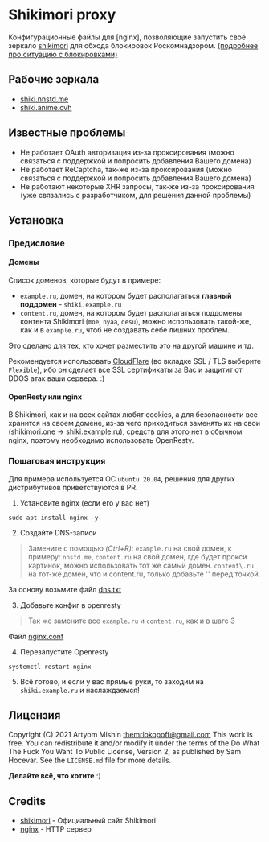 # Shikimori proxy

Конфигурационные файлы для [nginx], позволяющие запустить своё зеркало [shikimori](https://shikimori.one/) для обхода блокировок Роскомнадзором. [(подробнее про ситуацию с блокировками)](https://vk.com/shikimori?w=wall-9273458_512370)

## Рабочие зеркала

- [shiki.nnstd.me](https://shiki.nnstd.me)
- [shiki.anime.ovh](https://shiki.anime.ovh)

## Известные проблемы

- Не работает OAuth авторизация из-за проксирования (можно связаться с поддержкой и попросить добавления Вашего домена)
- Не работает ReCaptcha, так-же из-за проксирования (можно связаться с поддержкой и попросить добавления Вашего домена)
- Не работают некоторые XHR запросы, так-же из-за проксирования (уже связались с разработчиком, для решения данной проблемы)

## Установка
  
### Предисловие

#### Домены

Список доменов, которые будут в примере:

- `example.ru`, домен, на котором будет располагаться **главный поддомен** - `shiki.example.ru`
- `content.ru`, домен, на котором будет располагаться поддомены контента Shikimori (`moe`, `nyaa`, `desu`), можно использовать такой-же, как и в `example.ru`, чтоб не создавать себе лишних проблем.

Это сделано для тех, кто хочет разместить это на другой машине и тд.

Рекомендуется использовать [CloudFlare](https://cloudflare.com/) (во вкладке SSL / TLS выберите `Flexible`), ибо он сделает все SSL сертификаты за Вас и защитит от DDOS атак ваши сервера. :)

#### OpenResty или nginx

В Shikimori, как и на всех сайтах любят cookies, а для безопасности все хранится на своем домене, из-за чего приходиться заменять их на свои (shikimori.one -> shiki.example.ru), средств для этого нет в обычном nginx, поэтому необходимо использовать OpenResty.

### Пошаговая инструкция

Для примера используется ОС `ubuntu 20.04`, решения для других дистрибутивов приветствуются в PR.

1. Установите nginx (если его у вас нет)

```shell
sudo apt install nginx -y
```

2. Создайте DNS-записи

> Замените с помощью *(Ctrl+R)*:
> `example.ru` на свой домен, к примеру: `nnstd.me`,
> `content.ru` на свой домен, где будет прокси картинок, можно использовать тот же самый домен.
> `content\.ru` на тот-же домен, что и content.ru, только добавьте '\' перед точкой. 

За основу возьмите файл [dns.txt](dns.txt)

3. Добавьте конфиг в openresty

> Так же замените все `example.ru` и `content.ru`, как и в шаге 3

Файл [nginx.conf](nginx.conf)

4. Перезапустите Openresty

```shell
systemctl restart nginx
```

5. Всё готово, и если у вас прямые руки, то заходим на `shiki.example.ru` и наслаждаемся!

## Лицензия

Copyright (C) 2021 Artyom Mishin <themrlokopoff@gmail.com>
This work is free. You can redistribute it and/or modify it under the
terms of the Do What The Fuck You Want To Public License, Version 2,
as published by Sam Hocevar. See the `LICENSE.md` file for more details.

**Делайте всё, что хотите** :)

## Credits

- [shikimori](http://shikimori.one/) - Официальный сайт Shikimori
- [nginx](https://nginx.org/ru/) - HTTP сервер
